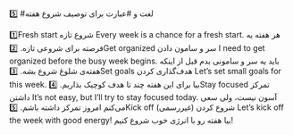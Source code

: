 5️⃣ #لغت و #عبارت برای توصیف شروع هفته

1️⃣Fresh start
شروع تازه
Every week is a chance for a fresh start.
هر هفته یه فرصته برای شروعی تازه.
2️⃣Get organized
سر و سامون دادن
I need to get organized before the busy week begins.
باید یه سر و سامونی بدم قبل از اینکه هفته‌ی شلوغ شروع بشه.
3️⃣Set goals
هدف‌گذاری کردن
Let’s set small goals for this week.
بیا برای این هفته چند تا هدف کوچیک بذاریم.
4️⃣Stay focused
تمرکز داشتن
It’s not easy, but I’ll try to stay focused today.
آسون نیست، ولی سعی می‌کنم امروز تمرکز داشته باشم.
5️⃣Kick off
شروع کردن (غیررسمی)
Let’s kick off the week with good energy!
بیا هفته رو با انرژی خوب شروع کنیم!


